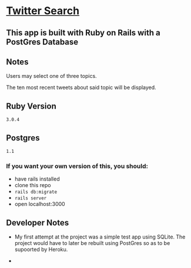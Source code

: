 # <a href="https://search-twi.herokuapp.com/">Twitter Search</a>

## This app is built with Ruby on Rails with a PostGres Database

## Notes

Users may select one of three topics. 

The ten most recent tweets about said topic will be displayed.

## Ruby Version
    3.0.4

## Postgres
    1.1

### If you want your own version of this, you should:
- have rails installed
- clone this repo
- <code>rails db:migrate</code>
- <code>rails server</code>
- open localhost:3000

## Developer Notes

- My first attempt at the project was a simple test app using SQLite. The project would have to later be rebuilt using PostGres so as to be supoorted by Heroku.

- 